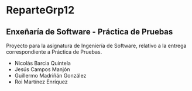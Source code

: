 # ReparteGrp12
## Enxeñaría de Software - Práctica de Pruebas

Proyecto para la asignatura de Ingeniería de Software, relativo a la entrega correspondiente a Práctica de Pruebas.

- Nicolás Barcia Quintela
- Jesús Campos Manjón
- Guillermo Madriñán González
- Roi Martínez Enríquez
